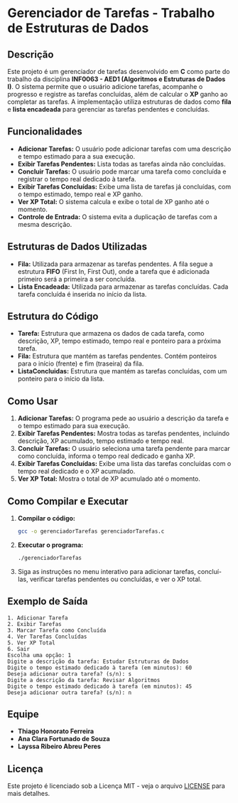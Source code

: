 
# Gerenciador de Tarefas - Trabalho de Estruturas de Dados

## Descrição

Este projeto é um gerenciador de tarefas desenvolvido em **C** como parte do trabalho da disciplina **INF0063 - AED1 (Algoritmos e Estruturas de Dados I)**. O sistema permite que o usuário adicione tarefas, acompanhe o progresso e registre as tarefas concluídas, além de calcular o **XP** ganho ao completar as tarefas. A implementação utiliza estruturas de dados como **fila** e **lista encadeada** para gerenciar as tarefas pendentes e concluídas.

## Funcionalidades

- **Adicionar Tarefas:** O usuário pode adicionar tarefas com uma descrição e tempo estimado para a sua execução.
- **Exibir Tarefas Pendentes:** Lista todas as tarefas ainda não concluídas.
- **Concluir Tarefas:** O usuário pode marcar uma tarefa como concluída e registrar o tempo real dedicado à tarefa.
- **Exibir Tarefas Concluídas:** Exibe uma lista de tarefas já concluídas, com o tempo estimado, tempo real e XP ganho.
- **Ver XP Total:** O sistema calcula e exibe o total de XP ganho até o momento.
- **Controle de Entrada:** O sistema evita a duplicação de tarefas com a mesma descrição.

## Estruturas de Dados Utilizadas

- **Fila:** Utilizada para armazenar as tarefas pendentes. A fila segue a estrutura **FIFO** (First In, First Out), onde a tarefa que é adicionada primeiro será a primeira a ser concluída.
- **Lista Encadeada:** Utilizada para armazenar as tarefas concluídas. Cada tarefa concluída é inserida no início da lista.

## Estrutura do Código

- **Tarefa:** Estrutura que armazena os dados de cada tarefa, como descrição, XP, tempo estimado, tempo real e ponteiro para a próxima tarefa.
- **Fila:** Estrutura que mantém as tarefas pendentes. Contém ponteiros para o início (frente) e fim (traseira) da fila.
- **ListaConcluidas:** Estrutura que mantém as tarefas concluídas, com um ponteiro para o início da lista.

## Como Usar

1. **Adicionar Tarefas:** O programa pede ao usuário a descrição da tarefa e o tempo estimado para sua execução.
2. **Exibir Tarefas Pendentes:** Mostra todas as tarefas pendentes, incluindo descrição, XP acumulado, tempo estimado e tempo real.
3. **Concluir Tarefas:** O usuário seleciona uma tarefa pendente para marcar como concluída, informa o tempo real dedicado e ganha XP.
4. **Exibir Tarefas Concluídas:** Exibe uma lista das tarefas concluídas com o tempo real dedicado e o XP acumulado.
5. **Ver XP Total:** Mostra o total de XP acumulado até o momento.

## Como Compilar e Executar

1. **Compilar o código:**
   ```bash
   gcc -o gerenciadorTarefas gerenciadorTarefas.c
   ```

2. **Executar o programa:**
   ```bash
   ./gerenciadorTarefas
   ```

3. Siga as instruções no menu interativo para adicionar tarefas, concluí-las, verificar tarefas pendentes ou concluídas, e ver o XP total.

## Exemplo de Saída

```
1. Adicionar Tarefa
2. Exibir Tarefas
3. Marcar Tarefa como Concluída
4. Ver Tarefas Concluídas
5. Ver XP Total
6. Sair
Escolha uma opção: 1
Digite a descrição da tarefa: Estudar Estruturas de Dados
Digite o tempo estimado dedicado à tarefa (em minutos): 60
Deseja adicionar outra tarefa? (s/n): s
Digite a descrição da tarefa: Revisar Algoritmos
Digite o tempo estimado dedicado à tarefa (em minutos): 45
Deseja adicionar outra tarefa? (s/n): n
```

## Equipe

- **Thiago Honorato Ferreira**
- **Ana Clara Fortunado de Souza**
- **Layssa Ribeiro Abreu Peres**

## Licença

Este projeto é licenciado sob a Licença MIT - veja o arquivo [LICENSE](LICENSE) para mais detalhes.

